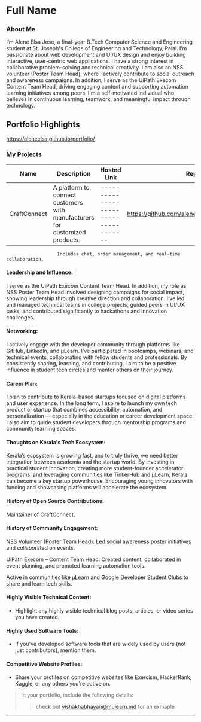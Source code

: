 # Full Name 

### About Me
I’m Alene Elsa Jose, a final-year B.Tech Computer Science and Engineering student at St. Joseph's College of Engineering and Technology, Palai. 
I’m passionate about web development and UI/UX design and enjoy building interactive, user-centric web applications. I have a strong interest in collaborative problem-solving and technical creativity. 
I am also an NSS volunteer (Poster Team Head), where I actively contribute to social outreach and awareness campaigns. In addition, I serve as the UiPath Execom Content Team Head, driving engaging content and supporting automation learning initiatives among peers. 
I'm a self-motivated individual who believes in continuous learning, teamwork, and meaningful impact through technology.





## Portfolio Highlights
https://aleneelsa.github.io/portfolio/

### My Projects

| Name                | Description                                                               | Hosted Link                              | Repo Link                                                      |
|---------------------|---------------------------------------------------------------------------|------------------------------------------|----------------------------------------------------------------|
|    CraftConnect     |A platform to connect customers with manufacturers for customized products.| -------------------------------------    | https://github.com/aleneelsa/CraftConnect_Website              |
                       Includes chat, order management, and real-time collaboration.
#### Leadership and Influence:

I serve as the UiPath Execom Content Team Head. In addition, my role as NSS Poster Team Head involved designing campaigns for social impact, showing leadership through creative direction and collaboration. I’ve led and managed technical teams in college projects, guided peers in UI/UX tasks, and contributed significantly to hackathons and innovation challenges.

#### Networking:

I actively engage with the developer community through platforms like GitHub, LinkedIn, and µLearn. I’ve participated in bootcamps, webinars, and technical events, collaborating with fellow students and professionals. By consistently sharing, learning, and contributing, I aim to be a positive influence in student tech circles and mentor others on their journey.

#### Career Plan:

I plan to contribute to Kerala-based startups focused on digital platforms and user experience.
In the long term, I aspire to launch my own tech product or startup that combines accessibility, automation, and personalization — especially in the education or career development space. 
I also aim to guide student developers through mentorship programs and community learning spaces.



#### Thoughts on Kerala's Tech Ecosystem:

Kerala’s ecosystem is growing fast, and to truly thrive, we need better integration between academia and the startup world. By investing in practical student innovation, creating more student-founder accelerator programs, and leveraging communities like TinkerHub and µLearn, Kerala can become a key startup powerhouse. Encouraging young innovators with funding and showcasing platforms will accelerate the ecosystem.


#### History of Open Source Contributions:

Maintainer of CraftConnect.

#### History of Community Engagement:

NSS Volunteer (Poster Team Head): Led social awareness poster initiatives and collaborated on events.

UiPath Execom – Content Team Head: Created content, collaborated in event planning, and promoted learning automation tools.

Active in communities like µLearn and Google Developer Student Clubs to share and learn tech skills.


#### Highly Visible Technical Content:

- Highlight any highly visible technical blog posts, articles, or video series you have created.

#### Highly Used Software Tools:

- If you've developed software tools that are widely used by users (not just contributors), mention them.

#### Competitive Website Profiles:

- Share your profiles on competitive websites like Exercism, HackerRank, Kaggle, or any others you're active on.



> In your portfolio, include the following details:
>> check out [vishakhabhayan@mulearn.md](./profiles/vishakhabhayan@mulearn.md) for an exmaple

---
